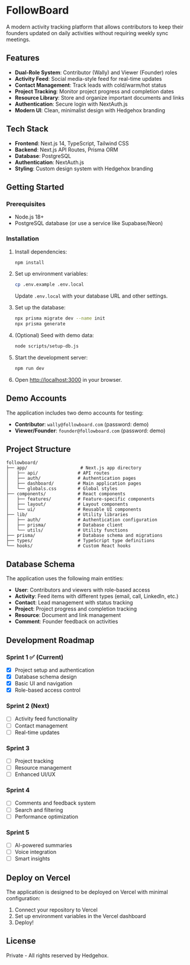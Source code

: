# FollowBoard

A modern activity tracking platform that allows contributors to keep their founders updated on daily activities without requiring weekly sync meetings.

## Features

- **Dual-Role System**: Contributor (Wally) and Viewer (Founder) roles
- **Activity Feed**: Social media-style feed for real-time updates
- **Contact Management**: Track leads with cold/warm/hot status
- **Project Tracking**: Monitor project progress and completion dates
- **Resource Library**: Store and organize important documents and links
- **Authentication**: Secure login with NextAuth.js
- **Modern UI**: Clean, minimalist design with Hedgehox branding

## Tech Stack

- **Frontend**: Next.js 14, TypeScript, Tailwind CSS
- **Backend**: Next.js API Routes, Prisma ORM
- **Database**: PostgreSQL
- **Authentication**: NextAuth.js
- **Styling**: Custom design system with Hedgehox branding

## Getting Started

### Prerequisites

- Node.js 18+ 
- PostgreSQL database (or use a service like Supabase/Neon)

### Installation

1. Install dependencies:
   ```bash
   npm install
   ```

2. Set up environment variables:
   ```bash
   cp .env.example .env.local
   ```
   
   Update `.env.local` with your database URL and other settings.

3. Set up the database:
   ```bash
   npx prisma migrate dev --name init
   npx prisma generate
   ```

4. (Optional) Seed with demo data:
   ```bash
   node scripts/setup-db.js
   ```

5. Start the development server:
   ```bash
   npm run dev
   ```

6. Open [http://localhost:3000](http://localhost:3000) in your browser.

## Demo Accounts

The application includes two demo accounts for testing:

- **Contributor**: `wally@followboard.com` (password: demo)
- **Viewer/Founder**: `founder@followboard.com` (password: demo)

## Project Structure

```
followboard/
├── app/                    # Next.js app directory
│   ├── api/               # API routes
│   ├── auth/              # Authentication pages
│   ├── dashboard/         # Main application pages
│   └── globals.css        # Global styles
├── components/            # React components
│   ├── features/          # Feature-specific components
│   ├── layout/            # Layout components
│   └── ui/                # Reusable UI components
├── lib/                   # Utility libraries
│   ├── auth/              # Authentication configuration
│   ├── prisma/            # Database client
│   └── utils/             # Utility functions
├── prisma/                # Database schema and migrations
├── types/                 # TypeScript type definitions
└── hooks/                 # Custom React hooks
```

## Database Schema

The application uses the following main entities:

- **User**: Contributors and viewers with role-based access
- **Activity**: Feed items with different types (email, call, LinkedIn, etc.)
- **Contact**: Lead management with status tracking
- **Project**: Project progress and completion tracking
- **Resource**: Document and link management
- **Comment**: Founder feedback on activities

## Development Roadmap

### Sprint 1 ✅ (Current)
- [x] Project setup and authentication
- [x] Database schema design
- [x] Basic UI and navigation
- [x] Role-based access control

### Sprint 2 (Next)
- [ ] Activity feed functionality
- [ ] Contact management
- [ ] Real-time updates

### Sprint 3
- [ ] Project tracking
- [ ] Resource management
- [ ] Enhanced UI/UX

### Sprint 4
- [ ] Comments and feedback system
- [ ] Search and filtering
- [ ] Performance optimization

### Sprint 5
- [ ] AI-powered summaries
- [ ] Voice integration
- [ ] Smart insights

## Deploy on Vercel

The application is designed to be deployed on Vercel with minimal configuration:

1. Connect your repository to Vercel
2. Set up environment variables in the Vercel dashboard
3. Deploy!

## License

Private - All rights reserved by Hedgehox.
